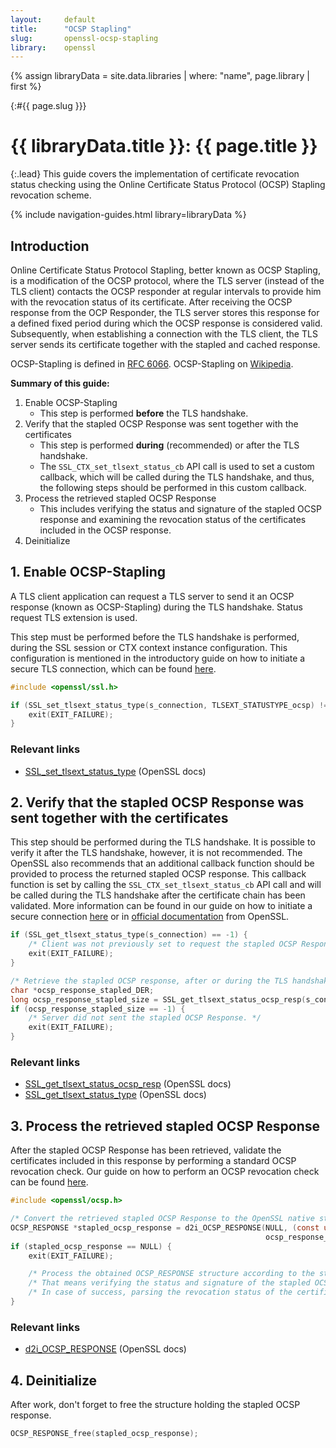 ```yaml
---
layout:     default
title:      "OCSP Stapling"
slug:       openssl-ocsp-stapling
library:    openssl
---
```


{% assign libraryData = site.data.libraries | where: "name", page.library | first %}
<div class="section"><div class="container" markdown="1">

{:#{{ page.slug }}}

# {{ libraryData.title }}: {{ page.title }}

{:.lead}
This guide covers the implementation of certificate revocation status checking using the Online Certificate Status Protocol (OCSP) Stapling revocation scheme.

{% include navigation-guides.html library=libraryData %}

</div></div>
<div class="section"><div class="container" markdown="1">

## Introduction

Online Certificate Status Protocol Stapling, better known as OCSP Stapling, is a modification of the OCSP protocol, where the TLS server (instead of the TLS client) contacts the OCSP responder at regular intervals to provide him with the revocation status of its certificate. After receiving the OCSP response from the OCP Responder, the TLS server stores this response for a defined fixed period during which the OCSP response is considered valid. Subsequently, when establishing a connection with the TLS client, the TLS server sends its certificate together with the stapled and cached response.

OCSP-Stapling is defined in [RFC 6066](https://www.rfc-editor.org/info/rfc6066).
OCSP-Stapling on [Wikipedia](https://en.wikipedia.org/wiki/OCSP_stapling).

**Summary of this guide:**

1. Enable OCSP-Stapling
   - This step is performed **before** the TLS handshake.
2. Verify that the stapled OCSP Response was sent together with the certificates
   - This step is performed **during** (recommended) or after the TLS handshake.
   - The `SSL_CTX_set_tlsext_status_cb` API call is used to set a custom callback, which will be called during the TLS handshake, and thus, the following steps should be performed in this custom callback.
3. Process the retrieved stapled OCSP Response
   - This includes verifying the status and signature of the stapled OCSP response and examining the revocation status of the certificates included in the OCSP response.
4. Deinitialize

</div></div>
<div class="section"><div class="container" markdown="1">

## 1. Enable OCSP-Stapling

A TLS client application can request a TLS server to send it an OCSP response (known as OCSP-Stapling) during the TLS handshake. Status request TLS extension is used.

This step must be performed before the TLS handshake is performed, during the SSL session or CTX context instance configuration. This configuration is mentioned in the introductory guide on how to initiate a secure TLS connection, which can be found [here](/guides/openssl).

```c
#include <openssl/ssl.h>

if (SSL_set_tlsext_status_type(s_connection, TLSEXT_STATUSTYPE_ocsp) != 1) {
    exit(EXIT_FAILURE);
}
```

### Relevant links

- [SSL_set_tlsext_status_type](https://www.openssl.org/docs/man1.1.1/man3/SSL_set_tlsext_status_type.html) (OpenSSL docs)

</div></div>
<div class="section"><div class="container" markdown="1">

## 2. Verify that the stapled OCSP Response was sent together with the certificates

This step should be performed during the TLS handshake. It is possible to verify it after the TLS handshake, however, it is not recommended. The OpenSSL also recommends that an additional callback function should be provided to process the returned stapled OCSP response. This callback function is set by calling the `SSL_CTX_set_tlsext_status_cb` API call and will be called during the TLS handshake after the certificate chain has been validated. More information can be found in our guide on how to initiate a secure connection [here](/guides/openssl) or in [official documentation](https://www.openssl.org/docs/manmaster/man3/SSL_CTX_set_tlsext_status_cb.html) from OpenSSL.

```c
if (SSL_get_tlsext_status_type(s_connection) == -1) {
    /* Client was not previously set to request the stapled OCSP Response. */
    exit(EXIT_FAILURE);
}

/* Retrieve the stapled OCSP response, after or during the TLS handshake. */
char *ocsp_response_stapled_DER;
long ocsp_response_stapled_size = SSL_get_tlsext_status_ocsp_resp(s_connection, &ocsp_response_stapled_DER);
if (ocsp_response_stapled_size == -1) {
    /* Server did not sent the stapled OCSP Response. */
    exit(EXIT_FAILURE);
}
```

### Relevant links

- [SSL_get_tlsext_status_ocsp_resp](https://www.openssl.org/docs/man1.1.1/man3/SSL_get_tlsext_status_ocsp_resp.html) (OpenSSL docs)
- [SSL_get_tlsext_status_type](https://www.openssl.org/docs/manmaster/man3/SSL_get_tlsext_status_type.html) (OpenSSL docs)

</div></div>
<div class="section"><div class="container" markdown="1">

## 3. Process the retrieved stapled OCSP Response

After the stapled OCSP Response has been retrieved, validate the certificates included in this response by performing a standard OCSP revocation check. Our guide on how to perform an OCSP revocation check can be found [here](/guides/openssl-ocsp).

```c
#include <openssl/ocsp.h>

/* Convert the retrieved stapled OCSP Response to the OpenSSL native structure. */
OCSP_RESPONSE *stapled_ocsp_response = d2i_OCSP_RESPONSE(NULL, (const unsigned char **) &ocsp_response_stapled_DER, 
                                                         ocsp_response_stapled_size);
if (stapled_ocsp_response == NULL) {
    exit(EXIT_FAILURE);

    /* Process the obtained OCSP_RESPONSE structure according to the steps found in the OCSP guide. */
    /* That means verifying the status and signature of the stapled OCSP response. */
    /* In case of success, parsing the revocation status of the certificates included in this OCSP response. */
}
```

### Relevant links

- [d2i_OCSP_RESPONSE](https://www.openssl.org/docs/man1.1.1/man3/d2i_OCSP_RESPONSE.html) (OpenSSL docs)

</div></div>
<div class="section"><div class="container" markdown="1">

## 4. Deinitialize

After work, don't forget to free the structure holding the stapled OCSP response.

```c
OCSP_RESPONSE_free(stapled_ocsp_response);
```
